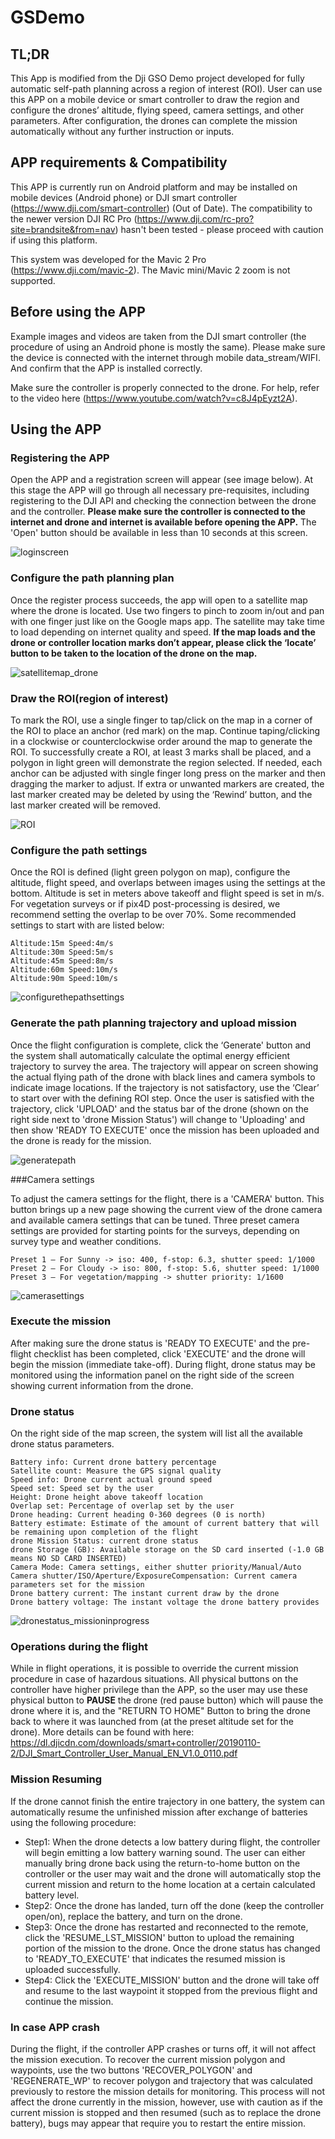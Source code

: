 # GSDemo
## TL;DR
This App is modified from the Dji GSO Demo project developed for fully automatic self-path planning across a region of interest (ROI). User can use this APP on a mobile device or smart controller to draw the region and configure the drones’ altitude, flying speed, camera settings, and other parameters. After configuration, the drones can complete the mission automatically without any further instruction or inputs.
## APP requirements & Compatibility  
This APP is currently run on Android platform and may be installed on mobile devices (Android phone) or DJI smart controller (https://www.dji.com/smart-controller) (Out of Date). The compatibility to the newer version DJI RC Pro (https://www.dji.com/rc-pro?site=brandsite&from=nav) hasn't been tested - please proceed with caution if using this platform.

This system was developed for the  Mavic 2 Pro (https://www.dji.com/mavic-2). The Mavic mini/Mavic 2 zoom is not supported.


## Before using the APP
Example images and videos are taken from the DJI smart controller (the procedure of using an Android phone is mostly the same). Please make sure the device is connected with the internet through mobile data_stream/WIFI. And confirm that the APP is installed correctly.

Make sure the controller is properly connected to the drone. For help, refer to the video here (https://www.youtube.com/watch?v=c8J4pEyzt2A).


## Using the APP 
### Registering the APP

Open the APP and a  registration screen will appear (see  image below). At this stage the APP will go through all necessary pre-requisites, including registering to the DJI API and checking the connection between the drone and the controller. **Please make sure the controller is connected to the internet and drone and internet is available before opening the APP.** The 'Open' button should be available in less than 10 seconds at this screen.

![loginscreen](https://user-images.githubusercontent.com/71574752/205713830-cd0797b6-00a3-4c30-816b-82aeeb3bfa41.JPG)

### Configure the path planning plan

Once the register process succeeds, the app will open to a satellite map where the drone is located. Use two fingers to pinch to zoom in/out and pan with one finger just like on the Google maps app. The satellite may take time to load depending on internet quality and speed. **If the map loads and the  drone or controller location marks don’t appear,  please click the ‘locate’ button to be taken to the location of the drone on the map.**


![satellitemap_drone](https://user-images.githubusercontent.com/71574752/205713919-668d273b-0056-4922-ac26-04f741937396.JPG)

### Draw the ROI(region of interest)

To mark the ROI, use a single finger to tap/click on the map in a corner of the ROI to place an anchor (red mark) on the map. Continue taping/clicking in a clockwise or counterclockwise order around the map to generate the ROI.  To successfully create a ROI, at least 3 marks shall be placed, and a polygon in light green will demonstrate the region selected. If needed, each anchor can be adjusted with single finger long press on the marker and then dragging the marker to adjust. If extra or unwanted markers are created, the last marker created may be deleted  by using the ‘Rewind’ button, and the last marker created will be removed.

![ROI](https://user-images.githubusercontent.com/71574752/205713955-487b552e-c1c0-40c1-9998-ceeaa7d947c5.JPG)


### Configure the path settings

Once the ROI is defined (light green polygon on map), configure the altitude, flight speed, and overlaps between images using the settings at the bottom. Altitude is set in meters above takeoff and flight speed is set in m/s. For vegetation surveys or if pix4D post-processing is desired, we recommend setting the overlap to be over 70%. Some recommended settings to start with are listed below:
```
Altitude:15m Speed:4m/s
Altitude:30m Speed:5m/s
Altitude:45m Speed:8m/s
Altitude:60m Speed:10m/s
Altitude:90m Speed:10m/s
```

![configurethepathsettings](https://user-images.githubusercontent.com/71574752/205713989-0a5d251f-4ab1-4410-8e52-7c95eaf461cb.JPG)


### Generate the path planning trajectory and upload mission

Once the flight configuration is complete, click the ‘Generate' button and the system shall automatically calculate the optimal energy efficient trajectory to survey the area. The trajectory will appear on screen showing the actual flying path of the drone with black lines and camera symbols to indicate image locations. If the trajectory is not satisfactory, use the ‘Clear’ to start over with the defining ROI step. Once the user is satisfied with the trajectory, click 'UPLOAD' and the status bar of the drone (shown on the right side  next to 'drone Mission Status') will change to 'Uploading' and then show 'READY TO EXECUTE' once the mission has been uploaded and the drone is ready for the mission.

![generatepath](https://user-images.githubusercontent.com/71574752/205714035-cd340b5e-1314-4b50-ae8c-249c8a6b1614.JPG)


###Camera settings

To adjust the camera settings for the flight, there is a 'CAMERA' button. This button brings up a new page showing the current view of the drone camera and available camera settings that can be tuned. Three preset camera settings are provided for starting points for the surveys, depending on survey type and weather conditions.
```
Preset 1 – For Sunny -> iso: 400, f-stop: 6.3, shutter speed: 1/1000
Preset 2 – For Cloudy -> iso: 800, f-stop: 5.6, shutter speed: 1/1000
Preset 3 – For vegetation/mapping -> shutter priority: 1/1600
```

![camerasettings](https://user-images.githubusercontent.com/71574752/205714055-be575c7f-fe46-4035-9e09-5b759ba13a1c.JPG)


### Execute the mission

After making sure the drone status is 'READY TO EXECUTE' and the pre-flight checklist has been completed, click 'EXECUTE' and the drone will begin the mission (immediate take-off). During flight, drone status may be monitored using the information panel on the right side of the screen showing current information from the drone.

### Drone status
On the right side of the map screen, the system will list all the available drone status parameters.
```
Battery info: Current drone battery percentage
Satellite count: Measure the GPS signal quality
Speed info: Drone current actual ground speed
Speed set: Speed set by the user
Height: Drone height above takeoff location 
Overlap set: Percentage of overlap set by the user
Drone heading: Current heading 0-360 degrees (0 is north)
Battery estimate: Estimate of the amount of current battery that will be remaining upon completion of the flight
drone Mission Status: current drone status
drone Storage (GB): Available storage on the SD card inserted (-1.0 GB means NO SD CARD INSERTED)
Camera Mode: Camera settings, either shutter priority/Manual/Auto
Camera shutter/ISO/Aperture/ExposureCompensation: Current camera parameters set for the mission
Drone battery current: The instant current draw by the drone
Drone battery voltage: The instant voltage the drone battery provides
```

![dronestatus_missioninprogress](https://user-images.githubusercontent.com/71574752/205714108-9a0d55c3-d4ba-4f1d-97a6-830e68a8da3b.JPG)

### Operations during the flight

While in flight operations, it is possible to override the current mission procedure in case of hazardous situations. All physical buttons on the controller have higher privilege than the APP, so the user may  use these physical button to **PAUSE** the drone (red pause button) which will pause the drone where it is, and the "RETURN TO HOME" Button to bring the drone back to where it was launched from (at the preset altitude set for the drone). More details can be found with here:  https://dl.djicdn.com/downloads/smart+controller/20190110-2/DJI_Smart_Controller_User_Manual_EN_V1.0_0110.pdf


### Mission Resuming

If the drone cannot finish the entire trajectory in one battery, the system can automatically resume the unfinished mission after exchange of batteries using  the following procedure:
- Step1: When the drone detects a low battery during flight, the controller will begin emitting a low battery warning sound. The user can either manually bring drone back using the return-to-home button on the controller or the user may wait and the drone will automatically stop the current mission and return to the home location at a certain calculated battery level.
- Step2: Once the drone has landed, turn off the done (keep the controller open/on), replace the battery, and turn on the drone.
- Step3: Once the drone has restarted and reconnected to the remote, click the 'RESUME_LST_MISSION' button to upload the remaining portion of the mission to the drone. Once the drone status has changed to 'READY_TO_EXECUTE' that indicates the resumed mission is uploaded successfully.
- Step4: Click the 'EXECUTE_MISSION' button and the drone will take off and resume to the last waypoint it stopped from the previous flight and continue the mission.

### In case APP crash

During the flight, if the controller APP crashes or turns off, it will not affect the mission execution. To recover the current mission polygon and waypoints, use the two buttons 'RECOVER_POLYGON' and 'REGENERATE_WP' to recover polygon and trajectory that was calculated previously to restore the mission details for monitoring. This process will not affect the drone currently in the mission, however, use with caution as if the current mission is stopped and then resumed (such as to replace the drone battery), bugs may appear that require you to restart the entire mission.


<!-- 
the details of the button are listed below:
```
locate: locate the current drone location and home position of the drone. It will be show on the mark with blue drone icon and black house icon.
generate: Generate automatic path planning trajectory after the ROI(region of interest) is drawed and drone configuration is complete.
```





(Given a specific area generate a round trip path to cover the areas'
For testment, generate your own Dji API key and Google map API keys and paste them into the manifest.xml file
Work to do:
   Bugs to be fixed: cannot locate the drone before apply the path planning algorithm
   
#Usage(Updated on Sep 4th 2022): 
#Normal flight plan generation:
   Phase1:
      Click corners on the map and circle out the ROI for the current flight plan
      Each mark is clickable and the polygon shall be generated in counter clock wise based on the order of click
      Polygon area will auto generate based on marker
   Phase2:
      Input key parameters, such as height/altitude/overlaps
      Click generate, this shall generate the calculated path, at this stage the polygon will be stored as tmp file
      Click upload, this will upload the flight plans to the drone also create a local tmp file stores the flight plan in case lost data
   Phase3:
      Click execute_mission this will allow the drone to automatic finish the job
#In case the battery cannot complete the flight plan.
   Phase1: 
      Either manulally bring back the drone or let the low battery procedure take control to land the drone
      Dont close app,you can turn off the drone and replace battery
      Once drone is back online, click resume_lst_mission, this will upload unfinished part of the mission into the drone
   Phase2:
      Once the drone is in read to execute mode, Click Execute_mission and the program should take care of it.
#In case the APP crush:
   Phase 1:
      Click recover polygon will retrieve the last polygon you drawed
   Phase 2.1:
      Click the regenerate WP will retrieve the last wp you generated, plz be noticed if the polygon and wp doesnt match, please clear the map and redo phase 1, and then skip to phase 2.2
    Phase 2.2:
      If the wp doenst match with polygon in phase2.1, after redo phase1, click generate, this will regenerate a WP based on new calculation
    Phase 3:
      Click upload/resume_lst_mission(current version is not yet support resume unfinished flight after app crash)

ChangeLog:
This APP is developed for University of Missouri Computer Science Lab under Dr Shang, it solo purpose is to collect aerial image data with DJI Mavic 2.
Change Log
2022 Sep_01 Update:
    Added map polygon dynamic generation, replace the current check box options
    Added rewind button, user can use that easily to withdraw the last point that they don't want
    Changed the speed and height settings, these settings will be taken only when the flight plan is executed.
2022 Sep_03-Sep_04 Update:
    Fixed current BUGS of recording flight plans on external storage and add an tmp file stores last flight plan for resuming
    Added the resume button for last flight polygon resuming, wp can be recalculated when the polygon is resumed
    Added monitor on wp status, drones can continue last wp mission once the battery is changed(if the APP is terminated this func will not work)
    Added 15 exceptional handle func for stable purposes
TODO:
    Need a field test, currently pass all simulator test
    Add exceptional handle func for APP crush to restore all necessary data -->
